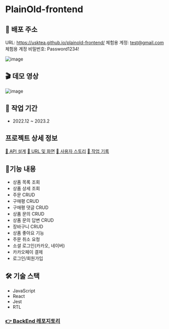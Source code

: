 # PlainOld-frontend

## 🔗 배포 주소
URL: https://usktea.github.io/plainold-frontend/
체험용 계정: test@gmail.com
체험용 계정 비밀번호: Password1234!

![image](https://plainold.s3.ap-northeast-2.amazonaws.com/review-image/b03af66e-4ff0-4d86-976a-1c4cdbf7a0b2.png)

## 🎬 데모 영상
![image](https://blog.kakaocdn.net/dn/91S8p/btr2vViuyAD/2cWp9fTYI9q0bJW4k41RH0/img.gif)

## 📆 작업 기간
- 2022.12 ~ 2023.2

## 프로젝트 상세 정보
[🔗 API 설계](https://drive.google.com/file/d/1dqok7HYZSmAxAO4q1c3neL980bMYai0W/view?usp=share_link)
[🔗 URL 및 화면](https://drive.google.com/file/d/1PMEsyVCTnAZ62xpN39HgT0po6SAQlX4S/view?usp=share_link)
[🔗 사용자 스토리](https://drive.google.com/file/d/1AL7ivM5X_Yy3FyZzGP5aU8G_OYJ4-hOg/view?usp=share_link)
[🔗 작업 기록](https://drive.google.com/file/d/16y1TMRcwx3wk-e5pn9C_rHSIgnv8uMm8/view?usp=share_link)

## 📝기능 내용
- 상품 목록 조회
- 상품 상세 조회
- 주문 CRUD
- 구매평 CRUD
- 구매평 댓글 CRUD
- 상품 문의 CRUD
- 상품 문의 답변 CRUD
- 장바구니 CRUD
- 상품 좋아요 기능
- 주문 취소 요청
- 소셜 로그인(카카오, 네이버)
- 카카오페이 결제
- 로그인/회원가입

## 🛠 기술 스택
- JavaScript
- React
- Jest
- RTL

### [👉 BackEnd 레포지토리](https://github.com/USKTEA/plainold-backend)
